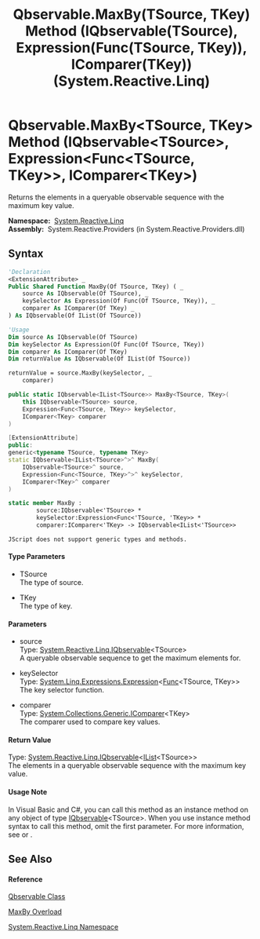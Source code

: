 ﻿---
title: Qbservable.MaxBy(TSource, TKey) Method (IQbservable(TSource), Expression(Func(TSource, TKey)), IComparer(TKey)) (System.Reactive.Linq)
TOCTitle: MaxBy(TSource, TKey) Method (IQbservable(TSource), Expression(Func(TSource, TKey)), IComparer(TKey))
ms:assetid: M:System.Reactive.Linq.Qbservable.MaxBy``2(System.Reactive.Linq.IQbservable{``0},System.Linq.Expressions.Expression{System.Func{``0,``1}},System.Collections.Generic.IComparer{``1})
ms:mtpsurl: https://msdn.microsoft.com/en-us/library/Hh229362(v=VS.103)
ms:contentKeyID: 36068778
ms.date: 06/28/2011
mtps_version: v=VS.103
dev_langs:
- vb
- csharp
- c++
- fsharp
- jscript
---

# Qbservable.MaxBy\<TSource, TKey\> Method (IQbservable\<TSource\>, Expression\<Func\<TSource, TKey\>\>, IComparer\<TKey\>)

Returns the elements in a queryable observable sequence with the maximum key value.

**Namespace:**  [System.Reactive.Linq](hh211929\(v=vs.103\).md)  
**Assembly:**  System.Reactive.Providers (in System.Reactive.Providers.dll)

## Syntax

``` vb
'Declaration
<ExtensionAttribute> _
Public Shared Function MaxBy(Of TSource, TKey) ( _
    source As IQbservable(Of TSource), _
    keySelector As Expression(Of Func(Of TSource, TKey)), _
    comparer As IComparer(Of TKey) _
) As IQbservable(Of IList(Of TSource))
```

``` vb
'Usage
Dim source As IQbservable(Of TSource)
Dim keySelector As Expression(Of Func(Of TSource, TKey))
Dim comparer As IComparer(Of TKey)
Dim returnValue As IQbservable(Of IList(Of TSource))

returnValue = source.MaxBy(keySelector, _
    comparer)
```

``` csharp
public static IQbservable<IList<TSource>> MaxBy<TSource, TKey>(
    this IQbservable<TSource> source,
    Expression<Func<TSource, TKey>> keySelector,
    IComparer<TKey> comparer
)
```

``` c++
[ExtensionAttribute]
public:
generic<typename TSource, typename TKey>
static IQbservable<IList<TSource>^>^ MaxBy(
    IQbservable<TSource>^ source, 
    Expression<Func<TSource, TKey>^>^ keySelector, 
    IComparer<TKey>^ comparer
)
```

``` fsharp
static member MaxBy : 
        source:IQbservable<'TSource> * 
        keySelector:Expression<Func<'TSource, 'TKey>> * 
        comparer:IComparer<'TKey> -> IQbservable<IList<'TSource>> 
```

``` jscript
JScript does not support generic types and methods.
```

#### Type Parameters

  - TSource  
    The type of source.

<!-- end list -->

  - TKey  
    The type of key.

#### Parameters

  - source  
    Type: [System.Reactive.Linq.IQbservable](hh229328\(v=vs.103\).md)\<TSource\>  
    A queryable observable sequence to get the maximum elements for.  

<!-- end list -->

  - keySelector  
    Type: [System.Linq.Expressions.Expression](https://msdn.microsoft.com/en-us/library/Bb335710)\<[Func](https://msdn.microsoft.com/en-us/library/Bb549151)\<TSource, TKey\>\>  
    The key selector function.  

<!-- end list -->

  - comparer  
    Type: [System.Collections.Generic.IComparer](https://msdn.microsoft.com/en-us/library/8ehhxeaf)\<TKey\>  
    The comparer used to compare key values.  

#### Return Value

Type: [System.Reactive.Linq.IQbservable](hh229328\(v=vs.103\).md)\<[IList](https://msdn.microsoft.com/en-us/library/5y536ey6)\<TSource\>\>  
The elements in a queryable observable sequence with the maximum key value.  

#### Usage Note

In Visual Basic and C\#, you can call this method as an instance method on any object of type [IQbservable](hh229328\(v=vs.103\).md)\<TSource\>. When you use instance method syntax to call this method, omit the first parameter. For more information, see [](https://msdn.microsoft.com/en-us/library/Bb384936) or [](https://msdn.microsoft.com/en-us/library/Bb383977).

## See Also

#### Reference

[Qbservable Class](hh211693\(v=vs.103\).md)

[MaxBy Overload](hh229869\(v=vs.103\).md)

[System.Reactive.Linq Namespace](hh211929\(v=vs.103\).md)

